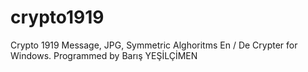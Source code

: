 # crypto1919
Crypto 1919 Message, JPG, Symmetric Alghoritms En / De Crypter for Windows. Programmed by Barış YEŞİLÇİMEN

